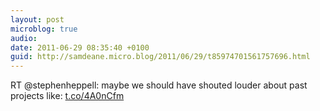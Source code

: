 ```yaml
---
layout: post
microblog: true
audio: 
date: 2011-06-29 08:35:40 +0100
guid: http://samdeane.micro.blog/2011/06/29/t85974701561757696.html
---
```

RT @stephenheppell: maybe we should have shouted louder about past projects like: [t.co/4A0nCfm](http://t.co/4A0nCfm)
